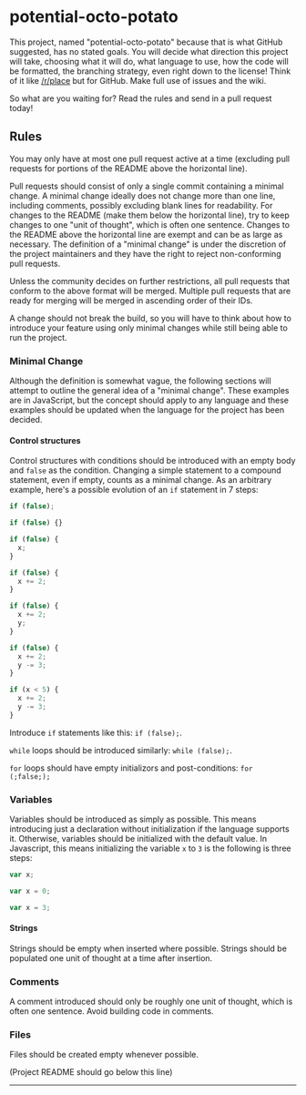 # potential-octo-potato

This project, named "potential-octo-potato" because that is what GitHub suggested, has no stated goals. You will decide what direction this project will take, choosing what it will do, what language to use, how the code will be formatted, the branching strategy, even right down to the license! Think of it like [/r/place](https://www.reddit.com/r/place/) but for GitHub. Make full use of issues and the wiki.

So what are you waiting for? Read the rules and send in a pull request today!

## Rules

You may only have at most one pull request active at a time (excluding pull requests for portions of the README above the horizontal line).

Pull requests should consist of only a single commit containing a minimal change. A minimal change ideally does not change more than one line, including comments, possibly excluding blank lines for readability. For changes to the README (make them below the horizontal line), try to keep changes to one "unit of thought", which is often one sentence. Changes to the README above the horizontal line are exempt and can be as large as necessary. The definition of a "minimal change" is under the discretion of the project maintainers and they have the right to reject non-conforming pull requests.

Unless the community decides on further restrictions, all pull requests that conform to the above format will be merged. Multiple pull requests that are ready for merging will be merged in ascending order of their IDs.

A change should not break the build, so you will have to think about how to introduce your feature using only minimal changes while still being able to run the project.

### Minimal Change

Although the definition is somewhat vague, the following sections will attempt to outline the general idea of a "minimal change". These examples are in JavaScript, but the concept should apply to any language and these examples should be updated when the language for the project has been decided.

#### Control structures

Control structures with conditions should be introduced with an empty body and `false` as the condition. Changing a simple statement to a compound statement, even if empty, counts as a minimal change. As an arbitrary example, here's a possible evolution of an `if` statement in 7 steps:

```javascript
if (false);

if (false) {}

if (false) {
  x;
}

if (false) {
  x += 2;
}

if (false) {
  x += 2;
  y;
}

if (false) {
  x += 2;
  y -= 3;
}

if (x < 5) {
  x += 2;
  y -= 3;
}
```

Introduce `if` statements like this: `if (false);`.

`while` loops should be introduced similarly: `while (false);`.

`for` loops should have empty initializors and post-conditions: `for (;false;);`

### Variables

Variables should be introduced as simply as possible. This means introducing just a declaration without initialization if the language supports it. Otherwise, variables should be initialized with the default value. In Javascript, this means initializing the variable `x` to `3` is the following is three steps:

```javascript
var x;

var x = 0;

var x = 3;
```

#### Strings

Strings should be empty when inserted where possible. Strings should be populated one unit of thought at a time after insertion.

### Comments

A comment introduced should only be roughly one unit of thought, which is often one sentence. Avoid building code in comments.

### Files

Files should be created empty whenever possible.

(Project README should go below this line)
* * *
